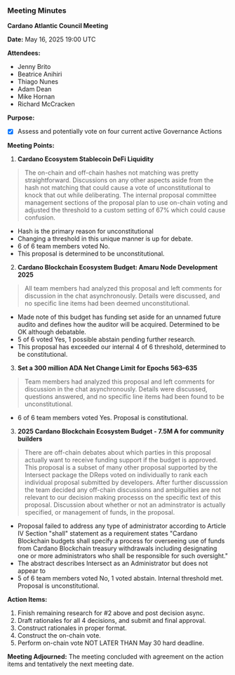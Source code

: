 ### Meeting Minutes

**Cardano Atlantic Council Meeting**

**Date:** May 16, 2025 19:00 UTC

**Attendees:** 
- Jenny Brito
- Beatrice Anihiri
- Thiago Nunes
- Adam Dean
- Mike Hornan
- Richard McCracken

**Purpose:** 
- [x] Assess and potentially vote on four current active Governance Actions


**Meeting Points:**

1. **Cardano Ecosystem Stablecoin DeFi Liquidity**

> The on-chain and off-chain hashes not matching was pretty straightforward. Discussions on any other aspects aside from the hash not matching that could cause a vote of unconstitutional to knock that out while deliberating. The internal proposal committee management sections of the proposal plan to use on-chain voting and adjusted the threshold to a custom setting of 67% which could cause confusion.

 - Hash is the primary reason for unconstitutional
 - Changing a threshold in this unique manner is up for debate.
 - 6 of 6 team members voted No.
 - This proposal is determined to be unconstitutional.

2. **Cardano Blockchain Ecosystem Budget: Amaru Node Development 2025**
> All team members had analyzed this proposal and left comments for discussion in the chat asynchronously. Details were discussed, and no specific line items had been deemed unconstitutional.

 - Made note of this budget has funding set aside for an unnamed future audito and defines how the auditor will be acquired. Determined to be OK although debatable.
 - 5 of 6 voted Yes, 1 possible abstain pending further research.
 - This proposal has exceeded our internal 4 of 6 threshold, determined to be constitutional.

3. **Set a 300 million ADA Net Change Limit for Epochs 563–635**
> Team members had analyzed this proposal and left comments for discussion in the chat asynchronously. Details were discussed, questions answered, and no specific line items had been found to be unconstitutional.

 - 6 of 6 team members voted Yes. Proposal is constitutional.

3. **2025 Cardano Blockchain Ecosystem Budget - 7.5M ₳ for community builders**
> There are off-chain debates about which parties in this proposal actually want to receive funding support if the budget is approved. This proposal is a subset of many other proposal supported by the Intersect package the DReps voted on individually to rank each individual proposal submitted by developers. After further discusssion the team decided any off-chain discussions and ambiguities are not relevant to our decision making processs on the specific text of this proposal. 
> Discussion about whether or not an adminstrator is actually specified, or management of funds, in the proposal.


 - Proposal failed to address any type of administrator according to Article IV Section "shall" statement as a requirement states "Cardano Blockchain budgets shall specify a process for overseeing use of funds from Cardano Blockchain treasury withdrawals including designating one or more administrators who shall be responsible for such oversight."
 - The abstract describes Intersect as an Administrator but does not appear to 
 - 5 of 6 team members voted No, 1 voted abstain. Internal threshold met. Proposal is unconstitutional.

**Action Items:**
1. Finish remaining research for #2 above and post decision async.
2. Draft rationales for all 4 decisions, and submit and final approval.
3. Construct rationales in proper format.
4. Construct the on-chain vote.
4. Perform on-chain vote NOT LATER THAN May 30 hard deadline.

**Meeting Adjourned:**
The meeting concluded with agreement on the action items and tentatively the next meeting date.
